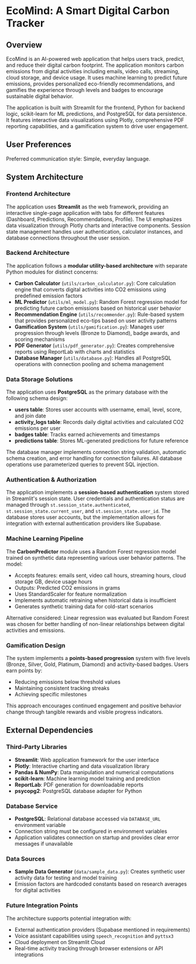 # EcoMind: A Smart Digital Carbon Tracker

## Overview

EcoMind is an AI-powered web application that helps users track, predict, and reduce their digital carbon footprint. The application monitors carbon emissions from digital activities including emails, video calls, streaming, cloud storage, and device usage. It uses machine learning to predict future emissions, provides personalized eco-friendly recommendations, and gamifies the experience through levels and badges to encourage sustainable digital behavior.

The application is built with Streamlit for the frontend, Python for backend logic, scikit-learn for ML predictions, and PostgreSQL for data persistence. It features interactive data visualizations using Plotly, comprehensive PDF reporting capabilities, and a gamification system to drive user engagement.

## User Preferences

Preferred communication style: Simple, everyday language.

## System Architecture

### Frontend Architecture
The application uses **Streamlit** as the web framework, providing an interactive single-page application with tabs for different features (Dashboard, Predictions, Recommendations, Profile). The UI emphasizes data visualization through Plotly charts and interactive components. Session state management handles user authentication, calculator instances, and database connections throughout the user session.

### Backend Architecture
The application follows a **modular utility-based architecture** with separate Python modules for distinct concerns:

- **Carbon Calculator** (`utils/carbon_calculator.py`): Core calculation engine that converts digital activities into CO2 emissions using predefined emission factors
- **ML Predictor** (`utils/ml_model.py`): Random Forest regression model for predicting future carbon emissions based on historical user behavior
- **Recommendation Engine** (`utils/recommender.py`): Rule-based system that provides personalized eco-tips based on user activity patterns
- **Gamification System** (`utils/gamification.py`): Manages user progression through levels (Bronze to Diamond), badge awards, and scoring mechanisms
- **PDF Generator** (`utils/pdf_generator.py`): Creates comprehensive reports using ReportLab with charts and statistics
- **Database Manager** (`utils/database.py`): Handles all PostgreSQL operations with connection pooling and schema management

### Data Storage Solutions
The application uses **PostgreSQL** as the primary database with the following schema design:

- **users table**: Stores user accounts with username, email, level, score, and join date
- **activity_logs table**: Records daily digital activities and calculated CO2 emissions per user
- **badges table**: Tracks earned achievements and timestamps
- **predictions table**: Stores ML-generated predictions for future reference

The database manager implements connection string validation, automatic schema creation, and error handling for connection failures. All database operations use parameterized queries to prevent SQL injection.

### Authentication & Authorization
The application implements a **session-based authentication** system stored in Streamlit's session state. User credentials and authentication status are managed through `st.session_state.authenticated`, `st.session_state.current_user`, and `st.session_state.user_id`. The database stores user accounts, but the implementation allows for integration with external authentication providers like Supabase.

### Machine Learning Pipeline
The **CarbonPredictor** module uses a Random Forest regression model trained on synthetic data representing various user behavior patterns. The model:

- Accepts features: emails sent, video call hours, streaming hours, cloud storage GB, device usage hours
- Outputs: Predicted CO2 emissions in grams
- Uses StandardScaler for feature normalization
- Implements automatic retraining when historical data is insufficient
- Generates synthetic training data for cold-start scenarios

Alternative considered: Linear regression was evaluated but Random Forest was chosen for better handling of non-linear relationships between digital activities and emissions.

### Gamification Design
The system implements a **points-based progression** system with five levels (Bronze, Silver, Gold, Platinum, Diamond) and activity-based badges. Users earn points by:

- Reducing emissions below threshold values
- Maintaining consistent tracking streaks
- Achieving specific milestones

This approach encourages continued engagement and positive behavior change through tangible rewards and visible progress indicators.

## External Dependencies

### Third-Party Libraries
- **Streamlit**: Web application framework for the user interface
- **Plotly**: Interactive charting and data visualization library
- **Pandas & NumPy**: Data manipulation and numerical computations
- **scikit-learn**: Machine learning model training and prediction
- **ReportLab**: PDF generation for downloadable reports
- **psycopg2**: PostgreSQL database adapter for Python

### Database Service
- **PostgreSQL**: Relational database accessed via `DATABASE_URL` environment variable
- Connection string must be configured in environment variables
- Application validates connection on startup and provides clear error messages if unavailable

### Data Sources
- **Sample Data Generator** (`data/sample_data.py`): Creates synthetic user activity data for testing and model training
- Emission factors are hardcoded constants based on research averages for digital activities

### Future Integration Points
The architecture supports potential integration with:
- External authentication providers (Supabase mentioned in requirements)
- Voice assistant capabilities using `speech_recognition` and `pyttsx3`
- Cloud deployment on Streamlit Cloud
- Real-time activity tracking through browser extensions or API integrations